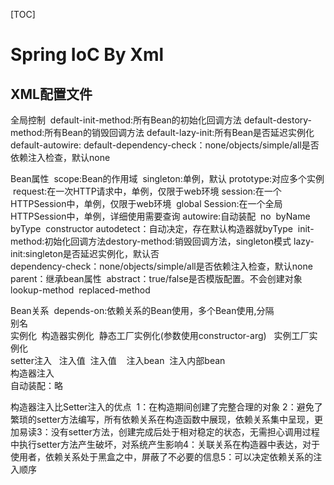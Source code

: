 [TOC]

# Spring IoC By Xml



## XML配置文件

全局控制
​    default-init-method:所有Bean的初始化回调方法
​    default-destory-method:所有Bean的销毁回调方法
​    default-lazy-init:所有Bean是否延迟实例化
​	
​	default-autowire:
​	default-dependency-check：none/objects/simple/all是否依赖注入检查，默认none

Bean属性
​	scope:Bean的作用域
​		singleton:单例，默认
​		prototype:对应多个实例
​		request:在一次HTTP请求中，单例，仅限于web环境
​		session:在一个HTTPSession中，单例，仅限于web环境
​		global Session:在一个全局HTTPSession中，单例，详细使用需要查询
​	autowire:自动装配
​		no
​		byName
​		byType
​		constructor
​		autodetect：自动决定，存在默认构造器就byType
​	init-method:初始化回调方法
​    destory-method:销毁回调方法，singleton模式
​    lazy-init:singleton是否延迟实例化，默认否
​	
​	dependency-check：none/objects/simple/all是否依赖注入检查，默认none
​	parent：继承bean属性
​	abstract：true/false是否模版配置。不会创建对象
​	lookup-method
​	replaced-method

Bean关系
​	depends-on:依赖关系的Bean使用，多个Bean使用,分隔
​	
别名
​	<alias name="" alias=""/>
​	
实例化
​	构造器实例化
​		<bean id="" class=""/>
​	静态工厂实例化(参数使用constructor-arg)
​		<bean id="" class="factoryClass" factory-method=""/>
​	实例工厂实例化
​		<bean id="" factory-bean="" factory-method=""/>
​		
setter注入
​	<bean id="" class="">
​		<property name="" value=""/>			注入值
​		<property name="">						注入值
​			<value></value>
​		</property>
​		<property name="" ref=""/>				注入bean
​		<property name="">						注入内部bean
​			<bean class=""/>
​		</property>
​	</bean>
​	
构造器注入
​	<bean id="" class="">
​		<constructor-arg index="0" value=""/>
​		<constructor-arg name="" value=""/>
​	</bean>
​	
自动装配：略





构造器注入比Setter注入的优点
​	1：在构造期间创建了完整合理的对象
​	2：避免了繁琐的setter方法编写，所有依赖关系在构造函数中展现，依赖关系集中呈现，更加易读
​	3：没有setter方法，创建完成后处于相对稳定的状态，无需担心调用过程中执行setter方法产生破坏，对系统产生影响
​	4：关联关系在构造器中表达，对于使用者，依赖关系处于黑盒之中，屏蔽了不必要的信息
​	5：可以决定依赖关系的注入顺序
